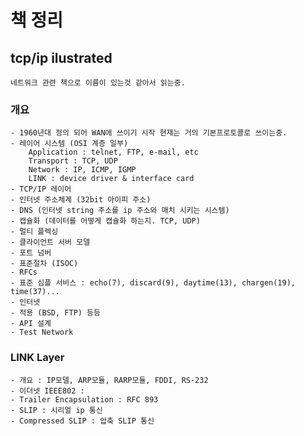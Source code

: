 # 책 정리

## tcp/ip ilustrated

    네트워크 관련 책으로 이름이 있는것 같아서 읽는중.

### 개요

    - 1960년대 정의 되어 WAN에 쓰이기 시작 현재는 거의 기본프로토콜로 쓰이는중.
    - 레이어 시스템 (OSI 계층 일부)
        Application : telnet, FTP, e-mail, etc
        Transport : TCP, UDP
        Network : IP, ICMP, IGMP
        LINK : device driver & interface card
    - TCP/IP 레이어
    - 인터넷 주소체계 (32bit 아이피 주소)
    - DNS (인터넷 string 주소를 ip 주소와 매치 시키는 시스템)
    - 캡슐화 (데이터를 어떻게 캡슐화 하는지. TCP, UDP)
    - 멀티 플렉싱
    - 클라이언트 서버 모델
    - 포트 넘버
    - 표준절차 (ISOC)
    - RFCs
    - 표준 심플 서비스 : echo(7), discard(9), daytime(13), chargen(19), time(37)...
    - 인터넷
    - 적용 (BSD, FTP) 등등
    - API 설계
    - Test Network

### LINK Layer

    - 개요 : IP모델, ARP모듈, RARP모듈, FDDI, RS-232
    - 이더넷 IEEE802 :
    - Trailer Encapsulation : RFC 893
    - SLIP : 시리얼 ip 통신
    - Compressed SLIP : 압축 SLIP 통신